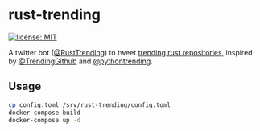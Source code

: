 # rust-trending

[![license: MIT](https://badgen.net/badge/license/MIT/blue)](LICENSE)

A twitter bot ([@RustTrending](https://twitter.com/RustTrending)) to tweet [trending rust repositories](https://github.com/trending/rust), inspired by [@TrendingGithub](https://twitter.com/TrendingGithub) and [@pythontrending](https://twitter.com/pythontrending).

## Usage

```bash
cp config.toml /srv/rust-trending/config.toml
docker-compose build
docker-compose up -d
```
